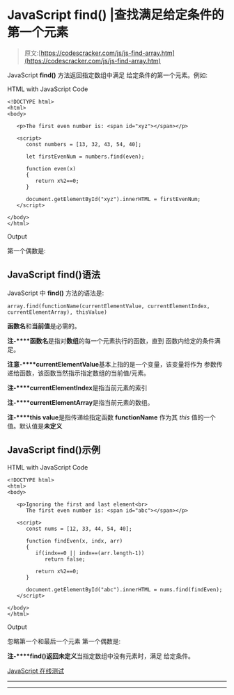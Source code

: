 # JavaScript find() |查找满足给定条件的第一个元素

> 原文:[https://codescracker.com/js/js-find-array.htm](https://codescracker.com/js/js-find-array.htm)

JavaScript **find()** 方法返回指定数组中满足 给定条件的第一个元素。例如:

HTML with JavaScript Code

```
<!DOCTYPE html>
<html>
<body>

   <p>The first even number is: <span id="xyz"></span></p>

   <script>
      const numbers = [13, 32, 43, 54, 40];

      let firstEvenNum = numbers.find(even);

      function even(x)
      {
         return x%2==0;
      }

      document.getElementById("xyz").innerHTML = firstEvenNum;
   </script>

</body>
</html>
```

Output

第一个偶数是:

## JavaScript find()语法

JavaScript 中 **find()** 方法的语法是:

```
array.find(functionName(currentElementValue, currentElementIndex, currentElementArray), thisValue)
```

**函数名**和**当前值**是必需的。

**注-****函数名**是指对**数组**的每一个元素执行的函数，直到 函数内给定的条件满足。

**注意-****currentElementValue**基本上指的是一个变量，该变量将作为 参数传递给函数，该函数当然指示指定数组的当前值/元素。

**注-****currentElementIndex**是指当前元素的索引

**注-****currentElementArray**是指当前元素的数组。

**注-****this value**是指传递给指定函数 **functionName** 作为其 *this* 值的一个值。默认值是**未定义**

## JavaScript find()示例

HTML with JavaScript Code

```
<!DOCTYPE html>
<html>
<body>

   <p>Ignoring the first and last element<br>
      The first even number is: <span id="abc"></span></p>

   <script>
      const nums = [12, 33, 44, 54, 40];

      function findEven(x, indx, arr)
      {
         if(indx==0 || indx==(arr.length-1))
            return false;

         return x%2==0;
      }

      document.getElementById("abc").innerHTML = nums.find(findEven);
   </script>

</body>
</html>
```

Output

忽略第一个和最后一个元素
第一个偶数是:

**注-****find()**返回**未定义**当指定数组中没有元素时，满足 给定条件。

[JavaScript 在线测试](/exam/showtest.php?subid=6)

* * *

* * *
